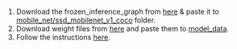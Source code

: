 1. Download the frozen_inference_graph from [here](https://github.com/vijayg15/CovidSpotter/releases) & paste it to [mobile_net/ssd_mobilenet_v1_coco](https://github.com/vijayg15/CovidSpotter/tree/master/DeCovit/mobile_net/ssd_mobilenet_v1_coco_2018_01_28) folder.
2. Download weight files from [here](https://drive.google.com/drive/folders/1wgIu63Hq8qKL0rU05a1GiFBOJ1_LGmUY?usp=sharing) and paste them to [model_data](https://github.com/vijayg15/CovidSpotter/tree/master/DeCovit/model_data).
3. Follow the instructions [here](https://github.com/vijayg15/CovidSpotter/blob/weights/DeCovit/instructions-to-run.txt).



